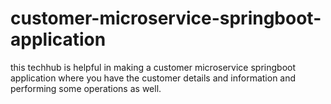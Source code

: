 # customer-microservice-springboot-application
this techhub is helpful in making a customer microservice springboot application where you have the customer details and information and performing some operations as well.
